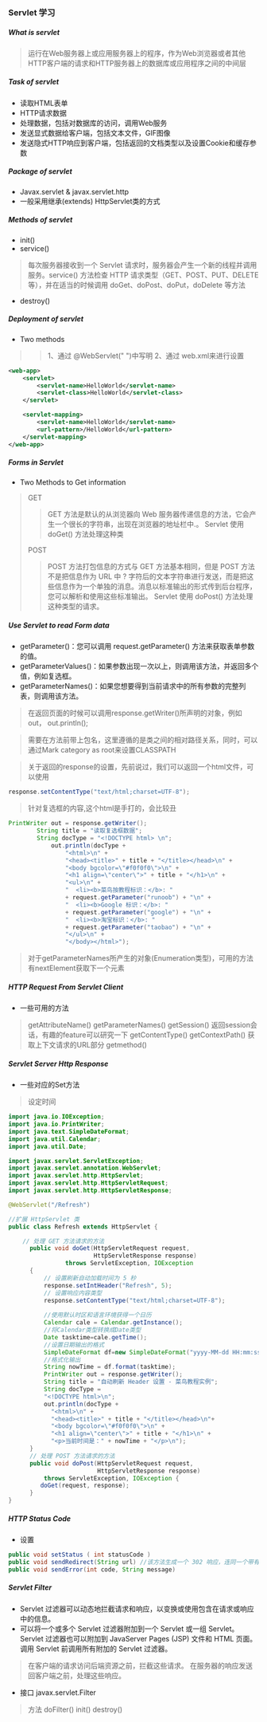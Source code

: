 ### Servlet 学习
##### What is servlet
> 运行在Web服务器上或应用服务器上的程序，作为Web浏览器或者其他HTTP客户端的请求和HTTP服务器上的数据库或应用程序之间的中间层
> 
##### Task of servlet
* 读取HTML表单
* HTTP请求数据
* 处理数据，包括对数据库的访问，调用Web服务
* 发送显式数据给客户端，包括文本文件，GIF图像
* 发送隐式HTTP响应到客户端，包括返回的文档类型以及设置Cookie和缓存参数

##### Package of servlet
* Javax.servlet & javax.servlet.http
* 一般采用继承(extends) HttpServlet类的方式

##### Methods of servlet
* init()
* service()
> 每次服务器接收到一个 Servlet 请求时，服务器会产生一个新的线程并调用服务。service() 方法检查 HTTP 请求类型（GET、POST、PUT、DELETE 等），并在适当的时候调用 doGet、doPost、doPut，doDelete 等方法 
* destroy()

##### Deployment of servlet
* Two methods
> > 1、通过 @WebServlet(" ")中写明
> > 2、通过 web.xml来进行设置
```xml
<web-app>      
    <servlet>
        <servlet-name>HelloWorld</servlet-name>
        <servlet-class>HelloWorld</servlet-class>
    </servlet>

    <servlet-mapping>
        <servlet-name>HelloWorld</servlet-name>
        <url-pattern>/HelloWorld</url-pattern>
    </servlet-mapping>
</web-app>
```

##### Forms in Servlet
* Two Methods to Get information
> GET
> > GET 方法是默认的从浏览器向 Web 服务器传递信息的方法，它会产生一个很长的字符串，出现在浏览器的地址栏中.。
> > Servlet 使用 doGet() 方法处理这种类
> >
> POST
> > POST 方法打包信息的方式与 GET 方法基本相同，但是 POST 方法不是把信息作为 URL 中 ? 字符后的文本字符串进行发送，而是把这些信息作为一个单独的消息。消息以标准输出的形式传到后台程序，您可以解析和使用这些标准输出。
> > Servlet 使用 doPost() 方法处理这种类型的请求。

##### Use Servlet to read Form data
* getParameter()：您可以调用 request.getParameter() 方法来获取表单参数的值。
* getParameterValues()：如果参数出现一次以上，则调用该方法，并返回多个值，例如复选框。
* getParameterNames()：如果您想要得到当前请求中的所有参数的完整列表，则调用该方法。

> 在返回页面的时候可以调用response.getWriter()所声明的对象，例如out， out.println();

> <sevrlet-class>需要在方法前带上包名，这里遵循的是类之间的相对路径关系，同时，可以通过Mark category as root来设置CLASSPATH

> 关于返回的response的设置，先前说过，我们可以返回一个html文件，可以使用
```java
response.setContentType("text/html;charset=UTF-8");
```
> 针对复选框的内容,这个html是手打的，会比较丑
```java
PrintWriter out = response.getWriter();
        String title = "读取复选框数据";
        String docType = "<!DOCTYPE html> \n";
            out.println(docType +
                "<html>\n" +
                "<head><title>" + title + "</title></head>\n" +
                "<body bgcolor=\"#f0f0f0\">\n" +
                "<h1 align=\"center\">" + title + "</h1>\n" +
                "<ul>\n" +
                "  <li><b>菜鸟按教程标识：</b>: "
                + request.getParameter("runoob") + "\n" +
                "  <li><b>Google 标识：</b>: "
                + request.getParameter("google") + "\n" +
                "  <li><b>淘宝标识：</b>: "
                + request.getParameter("taobao") + "\n" +
                "</ul>\n" +
                "</body></html>");
```

> 对于getParameterNames所产生的对象(Enumeration类型)，可用的方法有nextElement获取下一个元素

##### HTTP Request From Servlet Client 
* 一些可用的方法
> getAttributeName()
> getParameterNames()
> getSession() 返回session会话，有趣的feature可以研究一下
> getContentType()
> getContextPath() 获取上下文请求的URL部分
> getmethod()
> 

##### Servlet Server Http Response
* 一些对应的Set方法
> 设定时间
```java
import java.io.IOException;
import java.io.PrintWriter;
import java.text.SimpleDateFormat;
import java.util.Calendar;
import java.util.Date;

import javax.servlet.ServletException;
import javax.servlet.annotation.WebServlet;
import javax.servlet.http.HttpServlet;
import javax.servlet.http.HttpServletRequest;
import javax.servlet.http.HttpServletResponse;

@WebServlet("/Refresh")

//扩展 HttpServlet 类
public class Refresh extends HttpServlet {

    // 处理 GET 方法请求的方法
      public void doGet(HttpServletRequest request,
                        HttpServletResponse response)
                throws ServletException, IOException
      {
          // 设置刷新自动加载时间为 5 秒
          response.setIntHeader("Refresh", 5);
          // 设置响应内容类型
          response.setContentType("text/html;charset=UTF-8");
         
          //使用默认时区和语言环境获得一个日历  
          Calendar cale = Calendar.getInstance();  
          //将Calendar类型转换成Date类型  
          Date tasktime=cale.getTime();  
          //设置日期输出的格式  
          SimpleDateFormat df=new SimpleDateFormat("yyyy-MM-dd HH:mm:ss");  
          //格式化输出  
          String nowTime = df.format(tasktime);
          PrintWriter out = response.getWriter();
          String title = "自动刷新 Header 设置 - 菜鸟教程实例";
          String docType =
          "<!DOCTYPE html>\n";
          out.println(docType +
            "<html>\n" +
            "<head><title>" + title + "</title></head>\n"+
            "<body bgcolor=\"#f0f0f0\">\n" +
            "<h1 align=\"center\">" + title + "</h1>\n" +
            "<p>当前时间是：" + nowTime + "</p>\n");
      }
      // 处理 POST 方法请求的方法
      public void doPost(HttpServletRequest request,
                         HttpServletResponse response)
          throws ServletException, IOException {
         doGet(request, response);
      }
}
```

##### HTTP Status Code
* 设置
```java
public void setStatus ( int statusCode )
public void sendRedirect(String url) //该方法生成一个 302 响应，连同一个带有新文档 URL 的 Location--->Redirect
public void sendError(int code, String message)
```

##### Servlet Filter
* Servlet 过滤器可以动态地拦截请求和响应，以变换或使用包含在请求或响应中的信息。
* 可以将一个或多个 Servlet 过滤器附加到一个 Servlet 或一组 Servlet。Servlet 过滤器也可以附加到 JavaServer Pages (JSP) 文件和 HTML 页面。调用 Servlet 前调用所有附加的 Servlet 过滤器。
> 在客户端的请求访问后端资源之前，拦截这些请求。
> 在服务器的响应发送回客户端之前，处理这些响应。
* 接口 javax.servlet.Filter
> 方法 doFilter()   init()   destroy()
